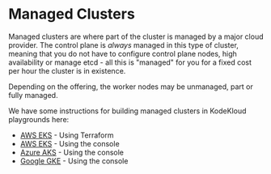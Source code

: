 # Managed Clusters

Managed clusters are where part of the cluster is managed by a major cloud provider. The control plane is *always* managed in this type of cluster, meaning that you do not have to configure control plane nodes, high availability or manage etcd - all this is "managed" for you for a fixed cost per hour the cluster is in existence.

Depending on the offering, the worker nodes may be unmanaged, part or fully managed.

We have some instructions for building managed clusters in KodeKloud playgrounds here:

* [AWS EKS](./eks/) - Using Terraform
* [AWS EKS](https://kodekloud.com/community/t/playground-series-how-to-create-an-eks-cluster-in-kodekloud-playground/330748) - Using the console
* [Azure AKS](https://kodekloud.com/community/t/playground-series-how-to-create-a-managed-kubernetes-cluster-on-azure-playground/224190) - Using the console
* [Google GKE](https://kodekloud.com/community/t/playground-series-how-to-create-a-managed-kubernetes-cluster-with-google-kubernetes-engine/230314) - Using the console

